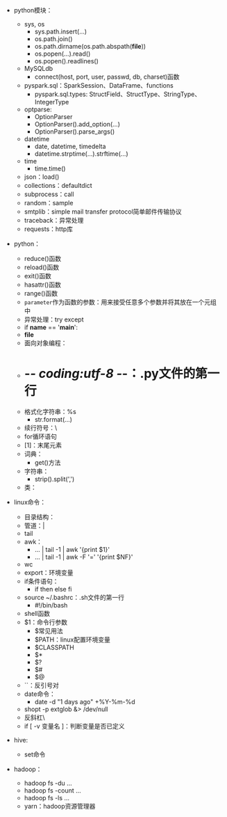 * python模块：
  * sys, os
    * sys.path.insert(...)
    * os.path.join()
    * os.path.dirname(os.path.abspath(__file__))
    * os.popen(...).read()
    * os.popen().readlines()
  * MySQLdb
    * connect(host, port, user, passwd, db, charset)函数
  * pyspark.sql：SparkSession、DataFrame、functions
    * pyspark.sql.types: StructField、StructType、StringType、IntegerType
  * optparse:
    * OptionParser
    * OptionParser().add_option(...)
    * OptionParser().parse_args()
  * datetime
    * date, datetime, timedelta
    * datetime.strptime(...).strftime(...)
  * time
    * time.time()
  * json：load()
  * collections：defaultdict
  * subprocess：call
  * random：sample
  * smtplib：simple mail transfer protocol简单邮件传输协议
  * traceback：异常处理
  * requests：http库

* python：
  * reduce()函数
  * reload()函数
  * exit()函数
  * hasattr()函数
  * range()函数
  * `parameter`作为函数的参数：用来接受任意多个参数并将其放在一个元组中
  * 异常处理：try except
  * if __name__ == '__main__':
  * __file__
  * 面向对象编程：
  * # -*- coding:utf-8 -*-：.py文件的第一行
  * 格式化字符串：%s
    * str.format(...)
  * 续行符号：\
  * for循环语句
  * [1]：末尾元素
  * 词典：
    * get()方法
  * 字符串：
    * strip().split(',')
  * 类：
  
* linux命令：
  * 目录结构：
  * 管道：|
  * tail
  * awk：
    * ... | tail -1 | awk '{print $1}'
    * ... | tail -1 | awk -F '=' '{print $NF}'
  * wc
  * export：环境变量
  * if条件语句：
    * if then else fi
  * source ~/.bashrc：.sh文件的第一行
    * #!/bin/bash
  * shell函数
  * $1：命令行参数
    * $常见用法
    * $PATH：linux配置环境变量
    * $CLASSPATH
    * $*
    * $?
    * $#
    * $@
  * ``：反引号对
  * date命令：
    * date -d "1 days ago" +%Y-%m-%d
  * shopt -p extglob &> /dev/null
  * 反斜杠\
  * if [ -v 变量名 ]：判断变量是否已定义
  
  
* hive:
  * set命令
  
* hadoop：
  * hadoop fs -du ...
  * hadoop fs -count ...
  * hadoop fs -ls ...
  * yarn：hadoop资源管理器
